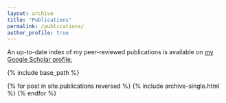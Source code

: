 ```yaml
---
layout: archive
title: "Publications"
permalink: /publications/
author_profile: true
---
```



  An up-to-date index of my peer-reviewed publications is available on <u><a href="{{https://scholar.google.com/citations?user=5vBe0IUAAAAJ&hl=en}}">my Google Scholar profile</a>.</u>


{% include base_path %}

{% for post in site.publications reversed %}
  {% include archive-single.html %}
{% endfor %}


